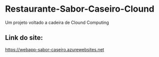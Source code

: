 # Restaurante-Sabor-Caseiro-Clound
Um projeto voltado a cadeira de Clound Computing 
## Link do site:
https://webapp-sabor-caseiro.azurewebsites.net 
